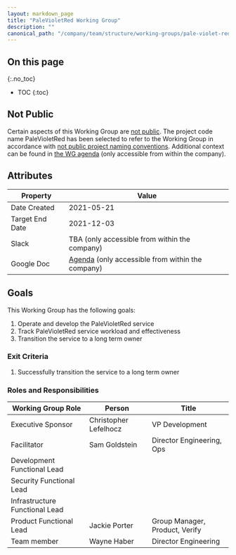 ```yaml
---
layout: markdown_page
title: "PaleVioletRed Working Group"
description: ""
canonical_path: "/company/team/structure/working-groups/pale-violet-red/"
---
```


## On this page
{:.no_toc}

- TOC
{:toc}

## Not Public

Certain aspects of this Working Group are [not public](https://about.gitlab.com/handbook/communication/#not-public).  The project code name PaleVioletRed has been selected to refer to the Working Group in accordance with [not public project naming conventions](https://about.gitlab.com/handbook/communication/#project-names).  Additional context can be found in [the WG agenda](https://docs.google.com/document/d/19-2QG0yXDt2p9vKLLxwrmqgBezk1Li7Zd6iTh-hotso/edit) (only accessible from within the company).

## Attributes

| Property        | Value           |
|-----------------|-----------------|
| Date Created    | 2021-05-21 |
| Target End Date | 2021-12-03 |
| Slack           | TBA (only accessible from within the company) |
| Google Doc      | [Agenda](https://docs.google.com/document/d/19-2QG0yXDt2p9vKLLxwrmqgBezk1Li7Zd6iTh-hotso/edit) (only accessible from within the company) |

## Goals

This Working Group has the following goals:

1. Operate and develop the PaleVioletRed service
1. Track PaleVioletRed service workload and effectiveness
1. Transition the service to a long term owner


### Exit Criteria 

1. Successfully transition the service to a long term owner

### Roles and Responsibilities

| Working Group Role    | Person                | Title                          |
|-----------------------|-----------------------|--------------------------------|
| Executive Sponsor     | Christopher Lefelhocz | VP Development            |
| Facilitator           | Sam Goldstein         | Director Engineering, Ops |
| Development Functional Lead  | | |
| Security Functional Lead    | | |
| Infrastructure Functional Lead  |  | |
| Product Functional Lead  | Jackie Porter | Group Manager, Product, Verify |
| Team member | Wayne Haber | Director Engineering |
